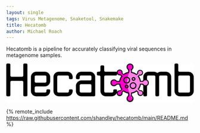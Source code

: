 ```yaml
---
layout: single
tags: Virus Metagenome, Snaketool, Snakemake
title: Hecatomb
author: Michael Roach
---
```


Hecatomb is a pipeline for accurately classifying viral sequences in metagenome samples.<!--more-->

![](/assets/images/hecatombLogo.png)

{% remote_include https://raw.githubusercontent.com/shandley/hecatomb/main/README.md %}
